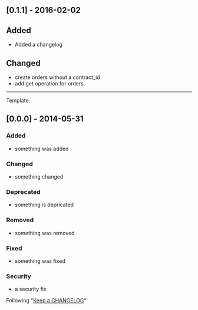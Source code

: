 ## [0.1.1] - 2016-02-02
## Added
- Added a changelog

## Changed
- create orders without a contract_id
- add get operation for orders

-----------------------------------------------------------------------------------------

Template:
## [0.0.0] - 2014-05-31
### Added
- something was added

### Changed
- something changed

### Deprecated
- something is depricated

### Removed
- something was removed

### Fixed
- something was fixed

### Security
- a security fix

Following "[Keep a CHANGELOG](http://keepachangelog.com/)"
